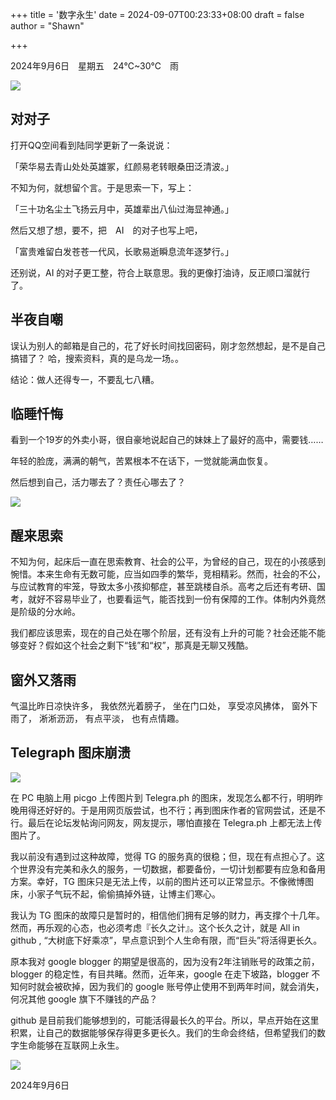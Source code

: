 +++
title = '数字永生'
date = 2024-09-07T00:23:33+08:00
draft = false
author = "Shawn"


+++



2024年9月6日　星期五　24℃~30℃　雨

![](https://oss.metamind.eu.org/202409062358886.png)

## 对对子

打开QQ空间看到陆同学更新了一条说说：

「荣华易去青山处处英雄冢，红颜易老转眼桑田泛清波。」

不知为何，就想留个言。于是思索一下，写上：

「三十功名尘土飞扬云月中，英雄辈出八仙过海显神通。」

然后又想了想，要不，把　AI　的对子也写上吧，

「富贵难留白发苍苍一代风，长歌易逝瞬息流年逐梦行。」

还别说，AI 的对子更工整，符合上联意思。我的更像打油诗，反正顺口溜就行了。

## 半夜自嘲



误认为别人的邮箱是自己的，花了好长时间找回密码，刚才忽然想起，是不是自己搞错了？
哈，搜索资料，真的是乌龙一场。。

结论：做人还得专一，不要乱七八糟。

## 临睡忏悔



看到一个19岁的外卖小哥，很自豪地说起自己的妹妹上了最好的高中，需要钱……

年轻的脸庞，满满的朝气，苦累根本不在话下，一觉就能满血恢复。

然后想到自己，活力哪去了？责任心哪去了？



![](https://oss.metamind.eu.org/202409062359139.jpeg)



## 醒来思索



不知为何，起床后一直在思索教育、社会的公平，为曾经的自己，现在的小孩感到惋惜。本来生命有无数可能，应当如四季的繁华，竞相精彩。然而，社会的不公，与应试教育的牢笼，导致太多小孩抑郁症，甚至跳楼自杀。高考之后还有考研、国考，就好不容易毕业了，也要看运气，能否找到一份有保障的工作。体制内外竟然是阶级的分水岭。

我们都应该思索，现在的自己处在哪个阶层，还有没有上升的可能？社会还能不能够变好？假如这个社会之剩下“钱”和“权”，那真是无聊又残酷。

## 窗外又落雨

气温比昨日凉快许多，
我依然光着膀子，
坐在门口处，
享受凉风拂体，
窗外下雨了，
淅淅沥沥，
有点平淡，
也有点情趣。



## Telegraph 图床崩溃

![](https://oss.metamind.eu.org/202409061832135.png)

在 PC 电脑上用 picgo 上传图片到 Telegra.ph 的图床，发现怎么都不行，明明昨晚用得还好好的。于是用网页版尝试，也不行；再到图床作者的官网尝试，还是不行。最后在论坛发帖询问网友，网友提示，哪怕直接在 Telegra.ph 上都无法上传图片了。

我以前没有遇到过这种故障，觉得 TG 的服务真的很稳；但，现在有点担心了。这个世界没有完美和永久的服务，一切数据，都要备份，一切计划都要有应急和备用方案。幸好，TG 图床只是无法上传，以前的图片还可以正常显示。不像微博图床，小家子气玩不起，偷偷搞掉外链，让博主们寒心。

我认为 TG 图床的故障只是暂时的，相信他们拥有足够的财力，再支撑个十几年。然而，再乐观的心态，也必须考虑『长久之计』。这个长久之计，就是 All in github , “大树底下好乘凉”，早点意识到个人生命有限，而“巨头”将活得更长久。

原本我对 google blogger 的期望是很高的，因为没有2年注销账号的政策之前，blogger 的稳定性，有目共睹。然而，近年来，google 在走下坡路，blogger 不知何时就会被砍掉，因为我们的 google 账号停止使用不到两年时间，就会消失，何况其他 google 旗下不赚钱的产品？

github 是目前我们能够想到的，可能活得最长久的平台。所以，早点开始在这里积累，让自己的数据能够保存得更多更长久。我们的生命会终结，但希望我们的数字生命能够在互联网上永生。

![](https://oss.metamind.eu.org/202409070001345.webp)

2024年9月6日
